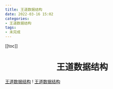 ```yaml
---
title: 王道数据结构
date: 2022-03-16 15:02
categories:
- 王道数据结构
tags:
- 未完成
---
```


<!-- more -->
[[toc]]
<div align="center"><h1><strong> 王道数据结构</strong></h1></div>



[王道数据结构](https://www.bilibili.com/video/BV1b7411N798)
! [王道数据结构](./static/王道数据结构_pdf_1.pdf)